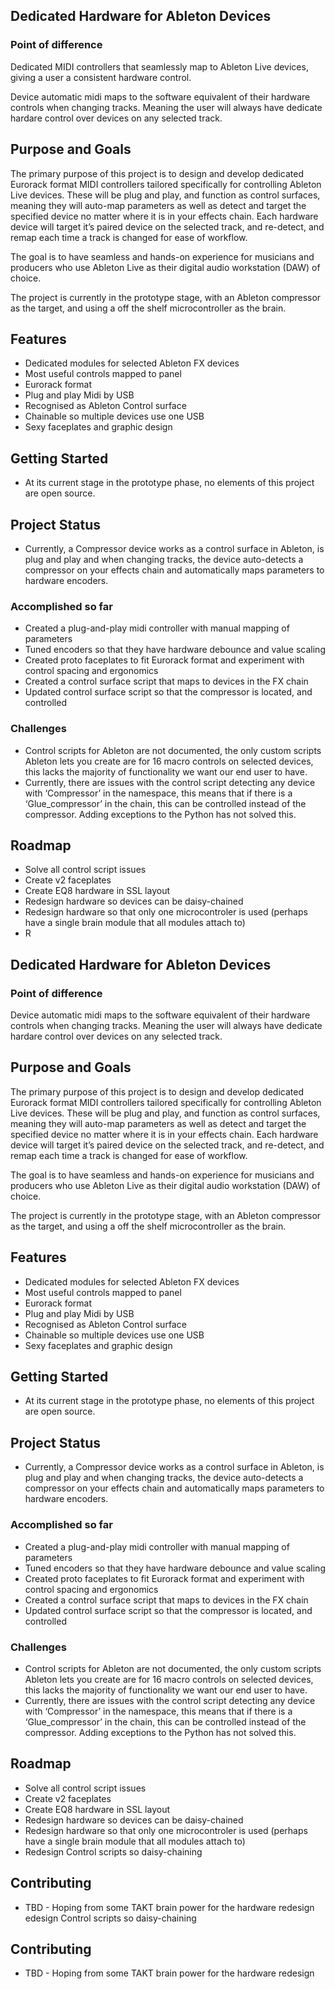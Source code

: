 
## Dedicated Hardware for Ableton Devices

### Point of difference
Dedicated MIDI controllers that seamlessly map to Ableton Live devices, giving a user a consistent hardware control.


Device automatic midi maps to the software equivalent of their hardware controls when changing tracks. Meaning the user will always have dedicate hardare control over devices on any selected track.



## **Purpose and Goals**

The primary purpose of this project is to design and develop dedicated Eurorack format MIDI controllers tailored specifically for controlling Ableton Live devices. These will be plug and play, and function as control surfaces, meaning they will auto-map parameters as well as detect and target the specified device no matter where it is in your effects chain. Each hardware device will target it’s paired device on the selected track, and re-detect, and remap each time a track is changed for ease of workflow.

The goal is to have seamless and hands-on experience for musicians and producers who use Ableton Live as their digital audio workstation (DAW) of choice.

The project is currently in the prototype stage, with an Ableton compressor as the target, and using a off the shelf microcontroller as the brain.

## **Features**

- Dedicated modules for selected Ableton FX devices
- Most useful controls mapped to panel
- Eurorack format
- Plug and play Midi by USB
- Recognised as Ableton Control surface
- Chainable so multiple devices use one USB
- Sexy faceplates and graphic design

## **Getting Started**

- At its current stage in the prototype phase, no elements of this project are open source.

## **Project Status**

- Currently, a Compressor device works as a control surface in Ableton, is plug and play and when changing tracks, the device auto-detects a compressor on your effects chain and automatically maps parameters to hardware encoders.

### Accomplished so far

- Created a plug-and-play midi controller with manual mapping of parameters
- Tuned encoders so that they have hardware debounce and value scaling
- Created proto faceplates to fit Eurorack format and experiment with control spacing and ergonomics
- Created a control surface script that maps to devices in the FX chain
- Updated control surface script so that the compressor is located, and controlled

### Challenges

- Control scripts for Ableton are not documented, the only custom scripts Ableton lets you create are for 16 macro controls on selected devices, this lacks the majority of functionality we want our end user to have.
- Currently, there are issues with the control script detecting any device with ‘Compressor’ in the namespace, this means that if there is a ‘Glue_compressor’ in the chain, this can be controlled instead of the compressor. Adding exceptions to the Python has not solved this.

## **Roadmap**

- Solve all control script issues
- Create v2 faceplates
- Create EQ8 hardware in SSL layout
- Redesign hardware so devices can be daisy-chained
- Redesign hardware so that only one microcontroler is used (perhaps have a single brain module that all modules attach to)
- R
## Dedicated Hardware for Ableton Devices

### Point of difference



Device automatic midi maps to the software equivalent of their hardware controls when changing tracks. Meaning the user will always have dedicate hardare control over devices on any selected track.



## **Purpose and Goals**

The primary purpose of this project is to design and develop dedicated Eurorack format MIDI controllers tailored specifically for controlling Ableton Live devices. These will be plug and play, and function as control surfaces, meaning they will auto-map parameters as well as detect and target the specified device no matter where it is in your effects chain. Each hardware device will target it’s paired device on the selected track, and re-detect, and remap each time a track is changed for ease of workflow.

The goal is to have seamless and hands-on experience for musicians and producers who use Ableton Live as their digital audio workstation (DAW) of choice.

The project is currently in the prototype stage, with an Ableton compressor as the target, and using a off the shelf microcontroller as the brain.

## **Features**

- Dedicated modules for selected Ableton FX devices
- Most useful controls mapped to panel
- Eurorack format
- Plug and play Midi by USB
- Recognised as Ableton Control surface
- Chainable so multiple devices use one USB
- Sexy faceplates and graphic design

## **Getting Started**

- At its current stage in the prototype phase, no elements of this project are open source.

## **Project Status**

- Currently, a Compressor device works as a control surface in Ableton, is plug and play and when changing tracks, the device auto-detects a compressor on your effects chain and automatically maps parameters to hardware encoders.

### Accomplished so far

- Created a plug-and-play midi controller with manual mapping of parameters
- Tuned encoders so that they have hardware debounce and value scaling
- Created proto faceplates to fit Eurorack format and experiment with control spacing and ergonomics
- Created a control surface script that maps to devices in the FX chain
- Updated control surface script so that the compressor is located, and controlled

### Challenges

- Control scripts for Ableton are not documented, the only custom scripts Ableton lets you create are for 16 macro controls on selected devices, this lacks the majority of functionality we want our end user to have.
- Currently, there are issues with the control script detecting any device with ‘Compressor’ in the namespace, this means that if there is a ‘Glue_compressor’ in the chain, this can be controlled instead of the compressor. Adding exceptions to the Python has not solved this.

## **Roadmap**

- Solve all control script issues
- Create v2 faceplates
- Create EQ8 hardware in SSL layout
- Redesign hardware so devices can be daisy-chained
- Redesign hardware so that only one microcontroler is used (perhaps have a single brain module that all modules attach to)
- Redesign Control scripts so daisy-chaining

## **Contributing**

- TBD  - Hoping from some TAKT brain power for the hardware redesign
edesign Control scripts so daisy-chaining

## **Contributing**

- TBD  - Hoping from some TAKT brain power for the hardware redesign
